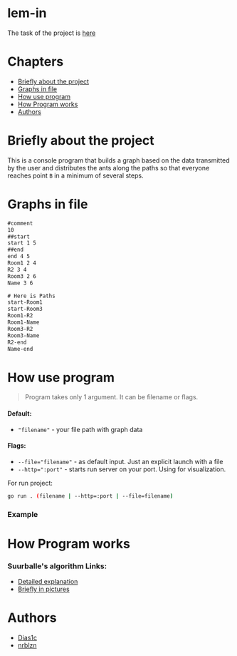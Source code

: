 # lem-in
The task of the project is [here](https://github.com/01-edu/public/tree/master/subjects/lem-in)
# Chapters
- [Briefly about the project](Briefly-about-the-project)
- [Graphs in file](#Graphs-in-file)
- [How use program](#How-use-program)
- [How Program works](#How-Program-works)
- [Authors](#Authors)
# Briefly about the project
This is a console program that builds a graph based on the data transmitted by the user and distributes the ants along the paths so that everyone reaches point `B` in a minimum of several steps.
# Graphs in file
```txt
#comment
10
##start
start 1 5
##end
end 4 5
Room1 2 4
R2 3 4
Room3 2 6
Name 3 6

# Here is Paths
start-Room1
start-Room3
Room1-R2
Room1-Name
Room3-R2
Room3-Name
R2-end
Name-end
``` 
# How use program
> Program takes only 1 argument. 
It can be filename or flags.
#### Default:
- `"filename"` - your file path with graph data
#### Flags:
- `--file="filename"` - as default input. Just an explicit launch with a file
- `--http=":port"` - starts run server on your port. Using for visualization.

For run project:
```bash
go run . (filename | --http=:port | --file=filename)
```
### Example
# How Program works
### Suurballe's algorithm Links:
- [Detailed explanation](https://en.wikipedia.org/wiki/Suurballe%27s_algorithm)
- [Briefly in pictures](http://www.macfreek.nl/memory/Disjoint_Path_Finding)
# Authors
- [Dias1c](https://github.com/Dias1c)
- [nrblzn](https://github.com/RaevNur)